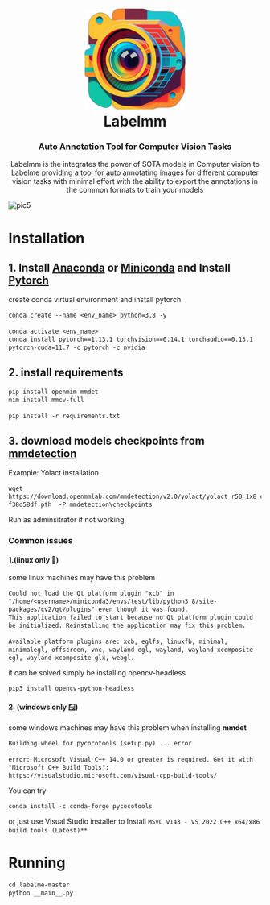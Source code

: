 <h1 align = "center">
<img src = "imgs/icon.png" width = 200 height = 200>
<br>
Labelmm
</h1>

<h3 align = "center">
Auto Annotation Tool for Computer Vision Tasks
</h3>

<p align = "center">
Labelmm is the integrates the power of SOTA models in Computer vision to <a href = "https://github.com/wkentaro/labelme">Labelme</a> providing a tool for auto annotating images for different computer vision tasks with minimal effort with the ability to export the annotations in the common formats to train your models


![pic5](https://user-images.githubusercontent.com/85165808/227048466-e354d66c-9072-41a9-bef5-dcd88988500c.png)


# Installation
## 1. Install [Anaconda](https://www.anaconda.com) or [Miniconda](https://docs.conda.io/en/latest/miniconda.html) and Install [Pytorch](https://pytorch.org/)

create conda virtual environment and install pytorch
```
conda create --name <env_name> python=3.8 -y

conda activate <env_name>
conda install pytorch==1.13.1 torchvision==0.14.1 torchaudio==0.13.1 pytorch-cuda=11.7 -c pytorch -c nvidia
```
## 2. install requirements

```
pip install openmim mmdet
mim install mmcv-full

pip install -r requirements.txt
```

## 3. download models checkpoints from [mmdetection](https://github.com/open-mmlab/mmdetection)
Example: Yolact installation
```
wget https://download.openmmlab.com/mmdetection/v2.0/yolact/yolact_r50_1x8_coco/yolact_r50_1x8_coco_20200908-f38d58df.pth  -P mmdetection\checkpoints
```
Run as adminsitrator if not working

### Common issues
#### 1.(linux only 🐧) 
some linux machines may have this problem 
```
Could not load the Qt platform plugin "xcb" in "/home/<username>/miniconda3/envs/test/lib/python3.8/site-packages/cv2/qt/plugins" even though it was found.
This application failed to start because no Qt platform plugin could be initialized. Reinstalling the application may fix this problem.

Available platform plugins are: xcb, eglfs, linuxfb, minimal, minimalegl, offscreen, vnc, wayland-egl, wayland, wayland-xcomposite-egl, wayland-xcomposite-glx, webgl.
```
it can be solved simply be installing opencv-headless
```
pip3 install opencv-python-headless
```
#### 2. (windows only 🪟)
some windows machines may have this problem when installing **mmdet**
```
Building wheel for pycocotools (setup.py) ... error
...
error: Microsoft Visual C++ 14.0 or greater is required. Get it with "Microsoft C++ Build Tools": https://visualstudio.microsoft.com/visual-cpp-build-tools/
```
You can try
```
conda install -c conda-forge pycocotools
```
or just use Visual Studio installer to Install `MSVC v143 - VS 2022 C++ x64/x86 build tools (Latest)**`

# Running

```
cd labelme-master
python __main__.py
```
